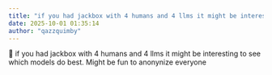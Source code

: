 ```yaml
---
title: "if you had jackbox with 4 humans and 4 llms it might be interesting to"
date: 2025-10-01 01:35:14
author: "qazzquimby"
---
```


💭 if you had jackbox with 4 humans and 4 llms it might be interesting to see which models do best. Might be fun to anonynize everyone